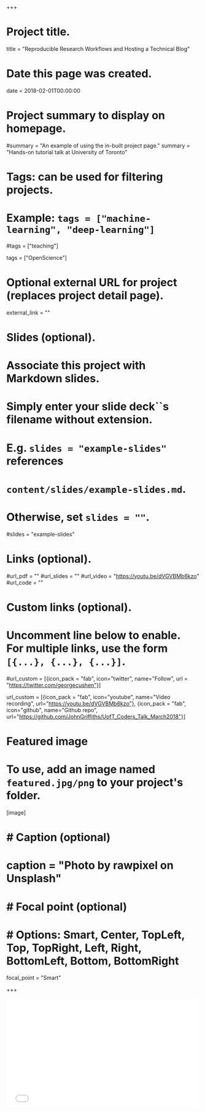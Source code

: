 +++
# Project title.
title = "Reproducible Research Workflows and Hosting a Technical Blog"


# Date this page was created.
date = 2018-02-01T00:00:00

# Project summary to display on homepage.
#summary = "An example of using the in-built project page."
summary = "Hands-on tutorial talk at University of Toronto"

# Tags: can be used for filtering projects.
# Example: `tags = ["machine-learning", "deep-learning"]`
#tags = ["teaching"]

tags = ["OpenScience"]

# Optional external URL for project (replaces project detail page).
external_link = ""

# Slides (optional).
#   Associate this project with Markdown slides.
#   Simply enter your slide deck``s filename without extension.
#   E.g. `slides = "example-slides"` references 
#   `content/slides/example-slides.md`.
#   Otherwise, set `slides = ""`.
#slides = "example-slides"

# Links (optional).
#url_pdf = ""
#url_slides = ""
#url_video = "https://youtu.be/dVGVBMb6kzo"
#url_code = ""

# Custom links (optional).
#   Uncomment line below to enable. For multiple links, use the form `[{...}, {...}, {...}]`.
#url_custom = [{icon_pack = "fab", icon="twitter", name="Follow", url = "https://twitter.com/georgecushen"}]


url_custom = [{icon_pack = "fab", icon="youtube", name="Video recording", url="https://youtu.be/dVGVBMb6kzo"},
              {icon_pack = "fab", icon="github", name="Github repo", url="https://github.com/JohnGriffiths/UofT_Coders_Talk_March2018"}]


# Featured image
# To use, add an image named `featured.jpg/png` to your project's folder. 
[image]
#  # Caption (optional)
#  caption = "Photo by rawpixel on Unsplash"
  
#  # Focal point (optional)
#  # Options: Smart, Center, TopLeft, Top, TopRight, Left, Right, BottomLeft, Bottom, BottomRight
  focal_point = "Smart"


+++

<div style="position: relative; padding-bottom: 56.25%; height: 0; overflow: hidden;">
  <iframe src="//www.youtube.com/embed/dVGVBMb6kzo?autoplay=1" style="position: absolute; top: 0; left: 0; width: 100%; height: 100%; border:0;" allowfullscreen title="YouTube Video"></iframe>
</div>


